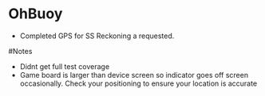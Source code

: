 # OhBuoy

- Completed GPS for SS Reckoning a requested.

#Notes
- Didnt get full test coverage
- Game board is larger than device screen so indicator goes off screen occasionally.
  Check your positioning to ensure your location is accurate

